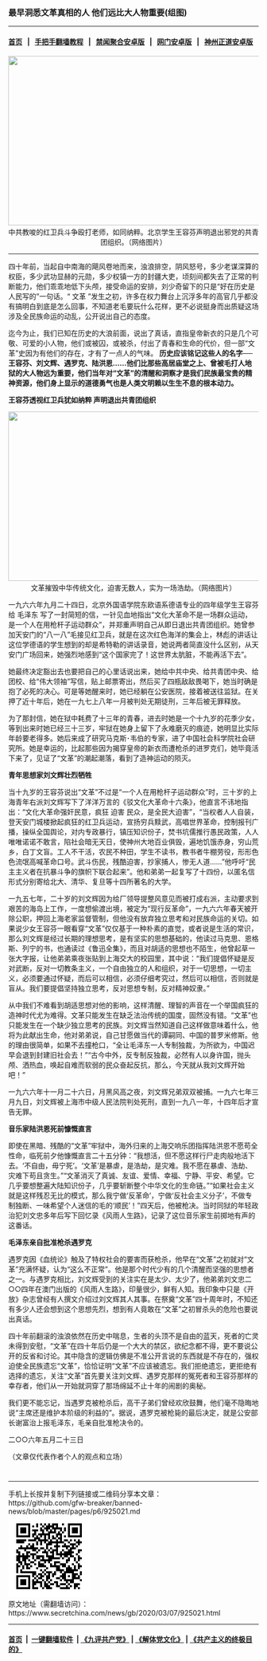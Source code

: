 ### 最早洞悉文革真相的人 他们远比大人物重要(组图)
------------------------

#### [首页](https://github.com/gfw-breaker/banned-news/blob/master/README.md) &nbsp;&nbsp;|&nbsp;&nbsp; [手把手翻墙教程](https://github.com/gfw-breaker/guides/wiki) &nbsp;&nbsp;|&nbsp;&nbsp; [禁闻聚合安卓版](https://github.com/gfw-breaker/bn-android) &nbsp;&nbsp;|&nbsp;&nbsp; [网门安卓版](https://github.com/oGate2/oGate) &nbsp;&nbsp;|&nbsp;&nbsp; [神州正道安卓版](https://github.com/SzzdOgate/update) 



<div class="article_right" style="fone-color:#000">
 <p style="text-align:center">
  <img alt="" src="http://img2.secretchina.com/pic/2017/6-27/p1785953a673343642-ss.jpg" style="height:340px; width:600px"/>
  <br>
   中共教唆的红卫兵斗争殴打老师，如同纳粹。北京学生王容芬声明退出邪党的共青团组织。（网络图片）
   <span id="hideid" name="hideid" style="color:red;display:none;">
    <span href="https://www.secretchina.com">
    </span>
   </span>
  </br>
 </p>
 <div id="txt-mid1-t21-2017">
  

---


  </div>
 </div>
 <p>
  四十年前，当起自中南海的飓风卷地而来，浊浪排空，阴风怒号，多少老谋深算的权臣，多少武功显赫的元勋，多少权镇一方的封疆大吏，顷刻间都失去了正常的判断能力，他们乖乖地低下头颅，接受命运的安排，刘少奇留下的只是“好在历史是人民写的”一句话。“
  <span href="https://www.secretchina.com/news/gb/tag/文革" target="_blank">
   文革
  </span>
  ”发生之初，许多在权力舞台上沉浮多年的高官几乎都没有搞明白到底是怎么回事，不知道老毛要玩什么花样，更不必说挺身而出质疑这场涉及全民族命运的动乱，公开说出自己的态度。
  <span id="hideid" name="hideid" style="color:red;display:none;">
   <span href="https://www.secretchina.com">
   </span>
  </span>
 </p>
 <p>
  迄今为止，我们已知在历史的大浪前面，说出了真话，直指皇帝新衣的只是几个可敬、可爱的小人物，他们或被囚，或被杀，付出了青春和生命的代价，但一部“文革”史因为有他们的存在，才有了一点人的气味。
  <strong>
   历史应该铭记这些人的名字──王容芬、刘文辉、遇罗克、陆洪恩……他们比那些高居庙堂之上、曾被毛打人地狱的大人物远为重要，他们当年对“文革”的清醒和洞察才是我们民族最宝贵的精神资源，他们身上显示的道德勇气也是人类文明赖以生生不息的根本动力。
  </strong>
 </p>
 <p>
  <strong>
   王容芬透视红卫兵犹如纳粹 声明退出共青团组织
  </strong>
 </p>
 <p style="text-align:center">
  <img alt="" src="http://img2.secretchina.com/pic/2017/6-13/p1751002a253397079-ss.jpg" style="height:340px; width:600px"/>
  <br>
   文革摧毁中华传统文化，迫害无数人，实为一场浩劫。（网络图片）
  </br>
 </p>
 <p>
  一九六六年九月二十四日，北京外国语学院东欧语系德语专业的四年级学生王容芬给
  <span href="https://www.secretchina.com/news/gb/tag/毛泽东" target="_blank">
   毛泽东
  </span>
  写了一封简短的信，一针见血地指出“文化大革命不是一场群众运动，是一个人在用枪杆子运动群众”，并郑重声明自己从即日退出共青团组织。她曾参加天安门的“八一八”毛接见红卫兵，就是在这次红色海洋的集会上，林彪的讲话让这位学德语的学生想到的却是希特勒的讲话录音，她说两者简直没什么区别，从天安门广场回来，她强烈地感到“这个国家完了！这世界太肮脏，不能再活下去”。
 </p>
 <p>
  她最终决定豁出去也要把自己的心里话说出来，她给中共中央、给共青团中央、给团校、给“伟大领袖”写信，贴上邮票寄出，然后买了四瓶敌敌畏喝下，她当时确是抱了必死的决心。可是等她醒来时，她已经躺在公安医院，接着被送往监狱。在关押了近十年后，她在一九七上八年一月被判处无期徒刑，三年后被无罪释放。
 </p>
 <p>
  为了那封信，她在狱中耗费了十三年的青春，进去时她是一个十九岁的花季少女，等到出来时她已经三十三岁，牢狱在她身上留下了永难磨灭的痕迹，她明显比实际年龄要老得多。她后来成了研究马克斯･韦伯的专家，进了中国社会科学院社会研究所。她是幸运的，比起那些因为揭穿皇帝的新衣而遭枪杀的进罗克们，她毕竟活下来了，见证了“文革”的潮起潮落，看到了造神运动的陨灭。
 </p>
 <p>
  <strong>
   青年思想家刘文辉壮烈牺牲
  </strong>
 </p>
 <p>
  当十九岁的王容芬说出“文革”不过是“一个人在用枪杆子运动群众”时，三十岁的上海青年右派刘文辉写下了洋洋万言的《驳文化大革命十六条》，他直言不讳地指出：“文化大革命强奸民意，疯狂
  <span href="https://www.secretchina.com/news/gb/tag/迫害" target="_blank">
   迫害
  </span>
  民众，是全民大迫害”，“当权者人人自装，登天安门城楼掀起疯狂的红卫兵运动，宣扬穷兵黩武，高唱世界革命，控制报刊广播，操纵全国舆论，对内专政暴行，镇压知识份子，焚书坑儒推行愚民政策，人人唯唯诺诺不敢言，陷社会暗无天日，使神州大地百业俱毁，遍地饥饿赤身，穷山荒乡，白丁文盲。工人不干活，农民不种田，学生不读书，教书者牛棚劳役，形形色色流氓高喊革命口号。武斗伤民，残酷迫害，抄家捕人，惨无人道……”他呼吁“民主主义者在抗暴斗争的旗帜下联合起来”。他和弟弟一起复写了十四份，以匿名信形式分别寄给北大、清华、复旦等十四所著名的大学。
 </p>
 <p>
  一九五七年，二十岁的刘文辉因为给厂领导提整风意见而被打成右派，主动要求到艰苦的海岛上工作，一度想偷渡出境，被定为“现行反革命”，一九六六年春天被开除公职，押回上海老家监督管制，但他没有放弃独立思考和对民族命运的关切。如果说少女王容芬一眼看穿“文革”仅仅基于一种朴素的直觉，或者说是生活的常识，那么刘文辉是经过长期的理想思考，是有坚实的思想基础的，他读过马克思、恩格斯、列宁的书，也通读过《鲁迅全集》，而且对胡适的思想也不陌生，他曾起草一张大字报，让他弟弟乘夜张贴到上海交大的校园里，其中说：“我们提倡怀疑是反对武断，反对一切教条主义，一个自由独立的人和组织，对于一切思想，一切主义，必须要通过怀疑，而后可以相信，必须仔细考究过，然后可以相信，否则就是盲从。我们要提倡坚持独立思考，反对思想专制，反对精神奴隶。”
 </p>
 <p>
  从中我们不难看到胡适思想对他的影响，这样清醒、理智的声音在一个举国疯狂的造神时代尤为难得。文革只能发生在缺乏法治传统的国度，固然没有错。“文革”也只能发生在一个缺少独立思考的民族。刘文辉当然知道自己这样做意味着什么，他将为此献出生命，他对弟弟说，自己甘愿做当代的谭嗣同、中国的普罗米修斯。他的理由很简单，如果不去撞枪口，“全让毛泽东一人专制独裁，为所欲为，中国迟早会退到封建旧社会去！”“古今中外，反专制反独裁，必然有人以身许国，抛头颅、洒热血，唤起自难而软弱的民众奋起反抗，那么，今天就从我刘文辉开始吧！”
 </p>
 <p>
  一九六六年十一月二十六日，月黑风高之夜，刘文辉兄弟双双被捕。一九六七年三月九日，刘文辉被上海市中级人民法院判处死刑，直到一九八一年，十四年后才宣告无罪。
 </p>
 <p>
  <strong>
   音乐家陆洪恩死前慷慨直言
  </strong>
 </p>
 <p>
  即使在黑暗、残酷的“文革”牢狱中，海外归来的上海交响乐团指挥陆洪恩不愿苟全性命，临死前夕他慷慨直言二十五分钟：“我想活，但不愿这样行尸走肉般地活下去。‘不自由，毋宁死’。‘文革’是暴虐，是浩劫，是灾难。我不愿在暴虐、浩劫、灾难下苟且贪生。”“文革消灭了真诚、友谊、爱情、幸福、宁静、平安、希望。它几乎要想整遍大陆知识份子，几乎要斩断整个中华文化的生命链。”“如果社会主义就是这样残忍无比的模式，那么我宁做‘反革命’，宁做‘反社会主义分子’，不做专制独断、一味希望个人迷信的毛的‘顺民’！”四天后，他被枪决。当时同狱的年轻政治犯刘文忠多年后写下回忆录《风雨人生路》，记录了这位音乐家生前掷地有声的这番话。
 </p>
 <p>
  <strong>
   毛泽东亲自批准枪杀遇罗克
  </strong>
 </p>
 <p>
  遇罗克因《血统论》触及了特权社会的要害而获枪杀，他早在“文革”之初就对“文革”充满怀疑，认为“这么不正常”。他是那个时代少有的几个清醒而坚强的思想者之一。与遇罗克相比，刘文辉受到的关注实在是太少、太少了，他弟弟刘文忠二○○四年在澳门出版的《风雨人生路》，印量很少，鲜有人知。我印象中只是《开放》杂志曾经有人撰文介绍过刘文辉其人其事。在祭奠“文革”四十周年时，不知还有多少人还会想到这个思想先烈，想到有人竟敢在“文革”之初冒杀头的危险也要说出真话。
 </p>
 <p>
  四十年前翻滚的浊浪依然在历史中喘息，生者的头顶不是自由的蓝天，死者的亡灵未得到安慰，“文革”在四十年后仍是一个大大的禁区，欲纪念都不得，更不要说公开的反省和讨论。其中隐含的逻辑仿佛是不准公开言说的东西就是不存在的，强权迫使全民族遗忘“文革”，恰恰证明“文革”不应该被遗忘。我们拒绝遗忘，更拒绝有选择的遗忘，关注“文革”首先要关注刘文辉、遇罗克那样的冤死者和王容芬那样的幸存者，他们从一开始就洞穿了那场绵延不止十年的闹剧的奥秘。
 </p>
 <p>
  我们更不能忘记，当遇罗克被枪杀后，高干子弟们曾经欢欣鼓舞，他们毫不隐晦地说“主席还是维护本阶级的利益的”。据说，遇罗克被枪毙的最后决定，就是公安部长谢富治上报毛泽东，毛亲自批准枪决令的。
 </p>
 <p>
  二○○六年五月二十三日
 </p>
 <p>
  （文章仅代表作者个人的观点和立场）
  <center>
   <div>
    <div id="txt-mid2-t22-2017" style="display: block;  max-height: 351px;  overflow: hidden;">
     <div id="SC-21xxx">
     </div>
     <ins class="adsbygoogle" data-ad-client="ca-pub-1276641434651360" data-ad-format="auto" data-ad-slot="4301710469" data-full-width-responsive="true" style="display:block">
     </ins>
    </div>
   </div>
  </center>
  <div style="padding-top:12px;">
  </div>
 </p>
</div>

<hr/>
手机上长按并复制下列链接或二维码分享本文章：<br/>
https://github.com/gfw-breaker/banned-news/blob/master/pages/p6/925021.md <br/>
<a href='https://github.com/gfw-breaker/banned-news/blob/master/pages/p6/925021.md'><img src='https://github.com/gfw-breaker/banned-news/blob/master/pages/p6/925021.md.png'/></a> <br/>
原文地址（需翻墙访问）：https://www.secretchina.com/news/gb/2020/03/07/925021.html


------------------------
#### [首页](https://github.com/gfw-breaker/banned-news/blob/master/README.md) &nbsp;|&nbsp; [一键翻墙软件](https://github.com/gfw-breaker/nogfw/blob/master/README.md) &nbsp;| [《九评共产党》](https://github.com/gfw-breaker/9ping.md/blob/master/README.md#九评之一评共产党是什么) | [《解体党文化》](https://github.com/gfw-breaker/jtdwh.md/blob/master/README.md) | [《共产主义的终极目的》](https://github.com/gfw-breaker/gczydzjmd.md/blob/master/README.md)


<img src='http://gfw-breaker.win/banned-news/pages/p6/925021.md' width='0px' height='0px'/>